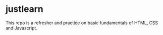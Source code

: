 # justlearn

This repo is a refresher and practice on basic fundamentals of HTML, CSS and Javascript.
